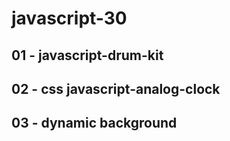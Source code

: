 # javascript-30

## 01 - javascript-drum-kit

## 02 - css javascript-analog-clock

## 03 - dynamic background 
